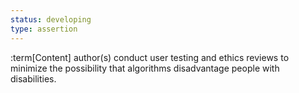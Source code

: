 ```yaml
---
status: developing
type: assertion
---
```


:term[Content] author(s) conduct user testing and ethics reviews to minimize the possibility that algorithms disadvantage people with disabilities. 

